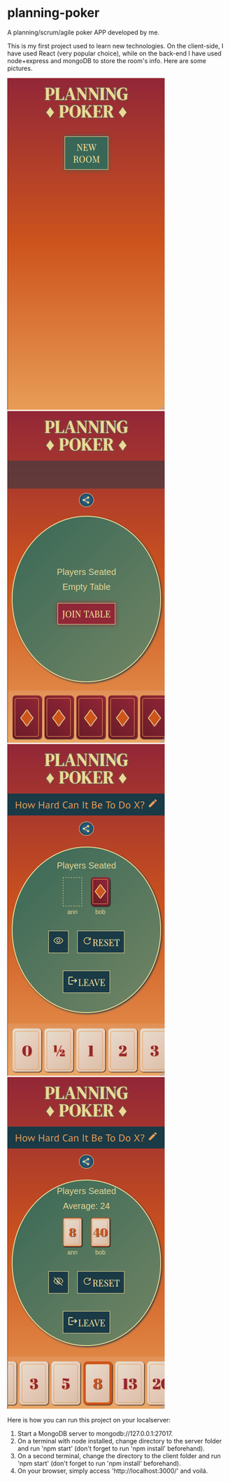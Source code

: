 # planning-poker

A planning/scrum/agile poker APP developed by me. 

This is my first project used to learn new technologies.
On the client-side, I have used React (very popular choice), while on the back-end I have used node+express and mongoDB to store the room's info.
Here are some pictures.

![alt text](https://github.com/daniel-cavalcante/planning-poker/blob/main/printscreen-samples/home.png?raw=true)
![alt text](https://github.com/daniel-cavalcante/planning-poker/blob/main/printscreen-samples/newRoom.png?raw=true)
![alt text](https://github.com/daniel-cavalcante/planning-poker/blob/main/printscreen-samples/insideRoom.png?raw=true)
![alt text](https://github.com/daniel-cavalcante/planning-poker/blob/main/printscreen-samples/ending.png?raw=true)

Here is how you can run this project on your localserver:

1. Start a MongoDB server to mongodb://127.0.0.1:27017.
2. On a terminal with node installed, change directory to the server folder and run 'npm start' (don't forget to run 'npm install' beforehand).
3. On a second terminal, change the directory to the client folder and run 'npm start' (don't forget to run 'npm install' beforehand).
4. On your browser, simply access 'http://localhost:3000/' and voilá.
